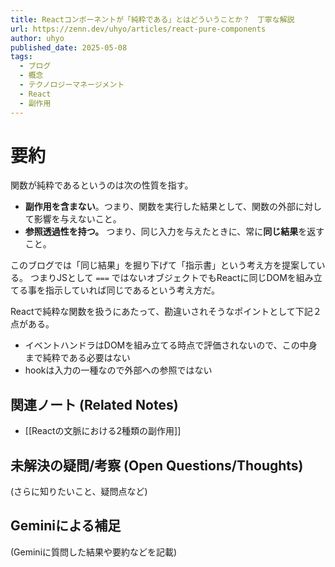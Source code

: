 ```yaml
---
title: Reactコンポーネントが「純粋である」とはどういうことか？　丁寧な解説
url: https://zenn.dev/uhyo/articles/react-pure-components
author: uhyo
published_date: 2025-05-08
tags:
  - ブログ
  - 概念
  - テクノロジーマネージメント
  - React
  - 副作用
---
```

# 要約
関数が純粋であるというのは次の性質を指す。
- **副作用を含まない**。つまり、関数を実行した結果として、関数の外部に対して影響を与えないこと。
- **参照透過性を持つ。** つまり、同じ入力を与えたときに、常に**同じ結果**を返すこと。

このブログでは「同じ結果」を掘り下げて「指示書」という考え方を提案している。
つまりJSとして `===` ではないオブジェクトでもReactに同じDOMを組み立てる事を指示していれば同じであるという考え方だ。

Reactで純粋な関数を扱うにあたって、勘違いされそうなポイントとして下記２点がある。
- イベントハンドラはDOMを組み立てる時点で評価されないので、この中身まで純粋である必要はない
- hookは入力の一種なので外部への参照ではない

## 関連ノート (Related Notes)
- [[Reactの文脈における2種類の副作用]]

## 未解決の疑問/考察 (Open Questions/Thoughts)
(さらに知りたいこと、疑問点など)

## Geminiによる補足
(Geminiに質問した結果や要約などを記載)
